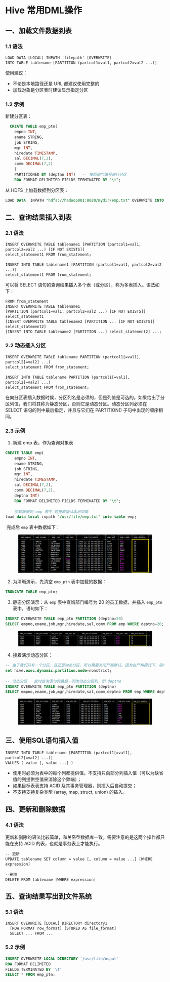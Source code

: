 # Hive 常用DML操作

## 一、加载文件数据到表

### 1.1 语法

```
LOAD DATA [LOCAL] INPATH 'filepath' [OVERWRITE] 
INTO TABLE tablename [PARTITION (partcol1=val1, partcol2=val2 ...)]
```

使用建议：

* 不论是本地路径还是 URL 都建议使用完整的
* 加载对象是分区表时建议显示指定分区

### 1.2 示例

新建分区表：

```sql
  CREATE TABLE emp_ptn(
    empno INT,
    ename STRING,
    job STRING,
    mgr INT,
    hiredate TIMESTAMP,
    sal DECIMAL(7,2),
    comm DECIMAL(7,2)
    )
    PARTITIONED BY (deptno INT)   -- 按照部门编号进行分区
    ROW FORMAT DELIMITED FIELDS TERMINATED BY "\t";
```

从 HDFS 上加载数据到分区表：

```sql
LOAD DATA  INPATH "hdfs://hadoop001:8020/mydir/emp.txt" OVERWRITE INTO TABLE emp_ptn PARTITION (deptno=20);
```

## 二、查询结果插入到表

### 2.1 语法

```
INSERT OVERWRITE TABLE tablename1 [PARTITION (partcol1=val1, partcol2=val2 ...) [IF NOT EXISTS]]   
select_statement1 FROM from_statement;

INSERT INTO TABLE tablename1 [PARTITION (partcol1=val1, partcol2=val2 ...)] 
select_statement1 FROM from_statement;
```

可以将 SELECT 语句的查询结果插入多个表（或分区），称为多表插入。语法如下：

```
FROM from_statement
INSERT OVERWRITE TABLE tablename1 
[PARTITION (partcol1=val1, partcol2=val2 ...) [IF NOT EXISTS]] select_statement1
[INSERT OVERWRITE TABLE tablename2 [PARTITION ... [IF NOT EXISTS]] select_statement2]
[INSERT INTO TABLE tablename2 [PARTITION ...] select_statement2] ...;
```

### 2.2 动态插入分区

```
INSERT OVERWRITE TABLE tablename PARTITION (partcol1[=val1], partcol2[=val2] ...) 
select_statement FROM from_statement;

INSERT INTO TABLE tablename PARTITION (partcol1[=val1], partcol2[=val2] ...) 
select_statement FROM from_statement;
```

在向分区表插入数据时候，分区列名是必须的，但是列值是可选的。如果给出了分区列值，我们将其称为静态分区，否则它是动态分区。动态分区列必须在 SELECT 语句的列中最后指定，并且与它们在 PARTITION() 子句中出现的顺序相同。

### 2.3 示例

1. 新建 emp 表，作为查询对象表

```sql
CREATE TABLE emp(
    empno INT,
    ename STRING,
    job STRING,
    mgr INT,
    hiredate TIMESTAMP,
    sal DECIMAL(7,2),
    comm DECIMAL(7,2),
    deptno INT)
    ROW FORMAT DELIMITED FIELDS TERMINATED BY "\t";
    
 -- 加载数据到 emp 表中 这里直接从本地加载
load data local inpath "/usr/file/emp.txt" into table emp;
```

​ 完成后 `emp` 表中数据如下：

<figure><img src="../../.gitbook/assets/image (2).png" alt=""><figcaption></figcaption></figure>

2. 为清晰演示，先清空 `emp_ptn` 表中加载的数据：

```sql
TRUNCATE TABLE emp_ptn;
```

3. 静态分区演示：从 `emp` 表中查询部门编号为 20 的员工数据，并插入 `emp_ptn` 表中，语句如下：

```sql
INSERT OVERWRITE TABLE emp_ptn PARTITION (deptno=20) 
SELECT empno,ename,job,mgr,hiredate,sal,comm FROM emp WHERE deptno=20;
```

<figure><img src="../../.gitbook/assets/image.png" alt=""><figcaption></figcaption></figure>

4. 接着演示动态分区：

```sql
-- 由于我们只有一个分区，且还是动态分区，所以需要关闭严格默认。因为在严格模式下，用户必须至少指定一个静态分区
set hive.exec.dynamic.partition.mode=nonstrict;

-- 动态分区   此时查询语句的最后一列为动态分区列，即 deptno
INSERT OVERWRITE TABLE emp_ptn PARTITION (deptno) 
SELECT empno,ename,job,mgr,hiredate,sal,comm,deptno FROM emp WHERE deptno=30;
```

<figure><img src="../../.gitbook/assets/image (4).png" alt=""><figcaption></figcaption></figure>

## 三、使用SQL语句插入值

```
INSERT INTO TABLE tablename [PARTITION (partcol1[=val1], partcol2[=val2] ...)] 
VALUES ( value [, value ...] )
```

* 使用时必须为表中的每个列都提供值。不支持只向部分列插入值（可以为缺省值的列提供空值来消除这个弊端）；
* 如果目标表表支持 ACID 及其事务管理器，则插入后自动提交；
* 不支持支持复杂类型 (array, map, struct, union) 的插入。

## 四、更新和删除数据

### 4.1 语法

更新和删除的语法比较简单，和关系型数据库一致。需要注意的是这两个操作都只能在支持 ACID 的表，也就是事务表上才能执行。

```
-- 更新
UPDATE tablename SET column = value [, column = value ...] [WHERE expression]

--删除
DELETE FROM tablename [WHERE expression]
```

## 五、查询结果写出到文件系统

### 5.1 语法

```
INSERT OVERWRITE [LOCAL] DIRECTORY directory1
  [ROW FORMAT row_format] [STORED AS file_format] 
  SELECT ... FROM ...
```

### 5.2 示例

```sql
INSERT OVERWRITE LOCAL DIRECTORY '/usr/file/ouput'
ROW FORMAT DELIMITED
FIELDS TERMINATED BY '\t'
SELECT * FROM emp_ptn;
```
